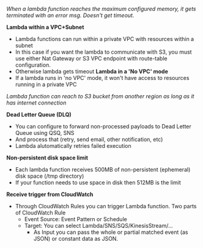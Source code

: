 *When a lambda function reaches the maximum configured memory, it gets terminated with an error msg. Doesn't get timeout.*

**Lambda within a VPC+Subnet**
- Lambda functions can run within a private VPC with resources within a subnet
- In this case if you want the lambda to communicate with S3, you must use either Nat Gateway or S3 VPC endpoint with route-table configuration.
- Otherwise lambda gets timeout
**Lambda in a 'No VPC' mode**
- If a lambda runs in 'no VPC' mode, it won't have access to resources running in a private VPC

*Lambda function can reach to S3 bucket from another region as long as it has internet connection*

**Dead Letter Queue (DLQ)**
- You can configure to forward non-processed payloads to Dead Letter Queue using QSQ, SNS
- And process that (retry, send email, other notification, etc)
- Lambda alutomatically retries failed execution

**Non-persistent disk space limit**
- Each lambda function receives 500MB of non-persistent (ephemeral) disk space (/tmp directory)
- If your function needs to use space in disk then 512MB is the limit

**Receive trigger from CloudWatch**
- Through CloudWatch Rules you can trigger Lambda function. Two parts of CloudWatch Rule
    - Event Source: Event Pattern or Schedule
    - Target: You can select Lambda/SNS/SQS/KinesisStream/...
        - As Input you can pass the whole or partial matched event (as JSON) or constant data as JSON.


